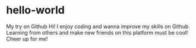 # hello-world
My try on Github
Hi! I enjoy coding and wanna improve my skills on Github.
Learning from others and make new friends on this platform must be cool!
Cheer up for me!

